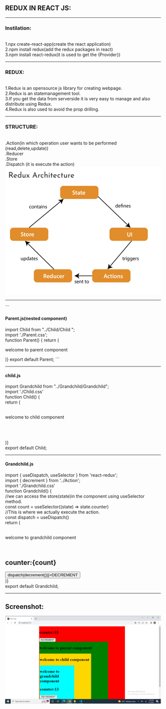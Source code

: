 <h2>REDUX IN REACT JS:</h2>
<hr>
<h3>Instilation:</h3><br>
1.npx create-react-app(create the react application)<br>
2.npm install redux(add the redux packages in react)<br>
3.npm install react-redux(it is used to get the {Provider})<br>
<hr>
<h3>REDUX:</h3><br>
1.Redux is an opensource js library for creating webpage.<br>
2.Redux is an statemanagement tool.<br>
3.If you get the data from serverside it is very easy to manage and also distribute using Redux.<br>
4.Redux is also used to avoid the prop drilling.<br>
<hr>
<h3>STRUCTURE:</h3><br>
.Action(in which operation user wants to be performed (read,delete,update))<br>
.Reducer<br>
.Store<br>
.Dispatch (it is execute the action)<br>
<img src="./Screenshot/img.png ">
 <hr>
```
<h4>Parent.js(nested component)</h4>
import Child from "../Child/Child ";<br>
import './Parent.css';<br>
function Parent() {
     return (
          <div class="parent">
               <p>welcome to parent component</p>
                 <Child></Child>
          </div>
     )}
export default Parent;
```
<hr>
<h4>child.js</h4>
import Grandchild from "../Grandchild/Grandchild";<br>
import './Child.css'<br>
function Child() {<br>
    return (<br>
        <div class="child"><br>
            <p>welcome to child component</p><br>
            <Grandchild></Grandchild><br>
        </div><br>
    )}<br>
export default Child;<br>
<hr>
<h4>Grandchild.js</h4>
import { useDispatch, useSelector } from 'react-redux';<br>
import { decrement } from '../Action';<br>
import './Grandchild.css'<br>
function Grandchild() {<br>
     //we can access the store(state)in the component using useSelector method.<br>
     const count = useSelector((state) => state.counter)<br>
      //This is where we actually execute the action.<br>
    const dispatch = useDispatch()<br>
     return (<br>
          <div class="grandchild"><br>
               <p>welcome to grandchild component</p><br>
               <h2>counter:{count}</h2>
               <button onClick={() => dispatch(decrement())}>DECREMENT</button><br>
          </div>
     )}<br>
export default Grandchild;<br>
<hr>
<h2>Screenshot:</h2>
<img src="./Screenshot/Capture.png">